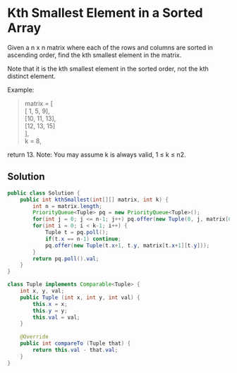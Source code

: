 # Kth Smallest Element in a Sorted Array
Given a n x n matrix where each of the rows and columns are sorted in ascending order, find the kth smallest element in the matrix.

Note that it is the kth smallest element in the sorted order, not the kth distinct element.

Example:

>matrix = [\
>   [ 1,  5,  9],\
>   [10, 11, 13],\
>   [12, 13, 15]\
>],\
>k = 8,

return 13.
Note:
You may assume k is always valid, 1 ≤ k ≤ n2.

## Solution
```java
public class Solution {
	public int kthSmallest(int[][] matrix, int k) {
		int n = matrix.length;
		PriorityQueue<Tuple> pq = new PriorityQueue<Tuple>();
		for(int j = 0; j <= n-1; j++) pq.offer(new Tuple(0, j, matrix[0][j]));
		for(int i = 0; i < k-1; i++) {
			Tuple t = pq.poll();
			if(t.x == n-1) continue;
			pq.offer(new Tuple(t.x+1, t.y, matrix[t.x+1][t.y]));
		}
		return pq.poll().val;
	}
}

class Tuple implements Comparable<Tuple> {
	int x, y, val;
	public Tuple (int x, int y, int val) {
		this.x = x;
		this.y = y;
		this.val = val;
	}
	
	@Override
	public int compareTo (Tuple that) {
		return this.val - that.val;
	}
}
```